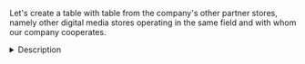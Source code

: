 Let's create a table with table from the company's other partner stores, namely other digital media stores operating in the same field and with whom our company cooperates.

<details>

  <summary>Description</summary>
  

```
XXXXX
```
Code

```ruby
WITH TABLE_1 AS 

  (SELECT 

```
</details>

